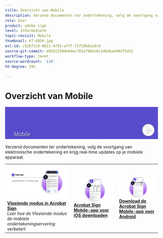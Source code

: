 ```yaml
---
title: Overzicht van Mobile
description: Verzend documenten ter ondertekening, volg de voortgang van elektronische ondertekening en krijg real-time updates op je mobiele apparaat
role: User
product: adobe sign
level: Intermediate
topic-revisit: Mobile
thumbnail: KT-6854.jpg
exl-id: c52bf1c6-0821-4754-af7f-71f29b8a18c9
source-git-commit: e02b1250de94ec781e7984c6c146dbae993f5d31
workflow-type: tm+mt
source-wordcount: '110'
ht-degree: 29%

---
```


# Overzicht van Mobile

![Mobile-afbeelding ondertekenen](../assets/Hero-Mobile.png)

Verzend documenten ter ondertekening, volg de voortgang van elektronische ondertekening en krijg real-time updates op je mobiele apparaat.

<table style="table-layout:fixed">
<tr>
  <td>
    <a href="liquidmode.md">
      <img alt="Vloeiende modus in Acrobat Sign" src="assets/liquidmode.png" />
    </a>
    <div>
    <a href="liquidmode.md"><strong>Vloeiende modus in Acrobat Sign</strong></a>
    </div>
    <em>Leer hoe de Vloeiende modus de mobiele ondertekeningservaring verbetert</em>
    <br>
  </td>
  <td>
    <a href="https://itunes.apple.com/nl/app/adobe-sign/id481082197?mt=8" target="_blank">
      <img alt="Downloaden voor iOS" src="assets/Mobile_iOS.png" />
    </a>
    <div>
    <a href="https://itunes.apple.com/us/app/adobe-sign/id481082197?mt=8" target="_blank"><strong>Acrobat Sign Mobile-app voor iOS downloaden</strong></a>
    <br>
  </td>
  <td>
    <a href="https://play.google.com/store/apps/details?id=com.adobe.echosign&amp;hl=nl" target="_blank">
      <img alt="Downloaden voor Android" src="assets/Mobile_Android.png" />
    </a>
    <div>
    <a href="https://play.google.com/store/apps/details?id=com.adobe.echosign&amp;hl=en" target="_blank"><strong>Download de Acrobat Sign Mobile-app voor Android</strong></a>
    <br>
  </td>
</tr>
</table>
